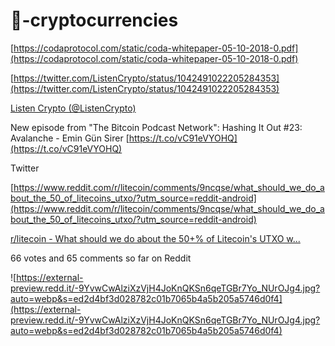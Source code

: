 # 🧮-cryptocurrencies




[https://codaprotocol.com/static/coda-whitepaper-05-10-2018-0.pdf](https://codaprotocol.com/static/coda-whitepaper-05-10-2018-0.pdf)



[https://twitter.com/ListenCrypto/status/1042491022205284353](https://twitter.com/ListenCrypto/status/1042491022205284353)

[Listen Crypto (@ListenCrypto)](https://twitter.com/ListenCrypto)

New episode from "The Bitcoin Podcast Network": Hashing It Out #23: Avalanche - Emin Gün Sirer [https://t.co/vC91eVYOHQ](https://t.co/vC91eVYOHQ)

Twitter



[https://www.reddit.com/r/litecoin/comments/9ncqse/what_should_we_do_about_the_50_of_litecoins_utxo/?utm_source=reddit-android](https://www.reddit.com/r/litecoin/comments/9ncqse/what_should_we_do_about_the_50_of_litecoins_utxo/?utm_source=reddit-android)

[r/litecoin - What should we do about the 50+% of Litecoin's UTXO w...](https://www.reddit.com/r/litecoin/comments/9ncqse/what_should_we_do_about_the_50_of_litecoins_utxo/?utm_source=reddit-android)

66 votes and 65 comments so far on Reddit

![https://external-preview.redd.it/-9YvwCwAlziXzVjH4JoKnQKSn6qeTGBr7Yo_NUrOJg4.jpg?auto=webp&s=ed2d4bf3d028782c01b7065b4a5b205a5746d0f4](https://external-preview.redd.it/-9YvwCwAlziXzVjH4JoKnQKSn6qeTGBr7Yo_NUrOJg4.jpg?auto=webp&s=ed2d4bf3d028782c01b7065b4a5b205a5746d0f4)